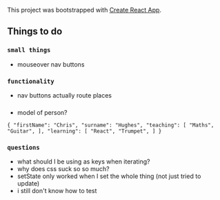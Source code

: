 This project was bootstrapped with [Create React App](https://github.com/facebook/create-react-app).

## Things to do

### `small things`

- mouseover nav buttons

### `functionality`

- nav buttons actually route places

###

- model of person?

`{
    "firstName": "Chris",
    "surname": "Hughes",
    "teaching": [
      "Maths",
      "Guitar",
    ],
    "learning": [
      "React",
      "Trumpet",
    ]
  }`

### `questions`

- what should I be using as keys when iterating?
- why does css suck so so much?
- setState only worked when I set the whole thing (not just tried to update)
- i still don't know how to test
